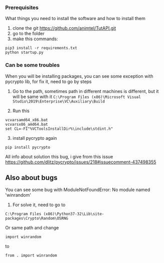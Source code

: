 ### Prerequisites

What things you need to install the software and how to install them

1) clone the git https://github.com/animtel/TutAPI.git
2) go to the folder
3) make this commands:
```
pip3 install -r requirements.txt
python startup.py
```

### Can be some troubles

When you will be installing packages, you can see some exception with pycrypto lib, for fix it, need to go by steps

1) Go to the path, sometimes path in different machines is different, but it will be same with it
`C:\Program Files (x86)\Microsoft Visual Studio\2019\Enterprise\VC\Auxiliary\Build`

2) Run this
```
vcvarsamd64_x86.bat
vcvarsx86_amd64.bat
set CL=-FI"%VCToolsInstallDir%\include\stdint.h"
```
3) install pycrypto again
```
pip install pycrypto
```

All info about solution this bug, i give from this issue https://github.com/dlitz/pycrypto/issues/218#issuecomment-437498355


## Also about bugs

You can see some bug with ModuleNotFoundError: No module named 'winrandom'

1) For solve it, need to go to
```
C:\Program Files (x86)\Python37-32\Lib\site-packages\Crypto\Random\OSRNG
```
Or same path and change
```
import winrandom
```
to
```
from . import winrandom
```
